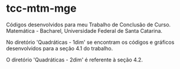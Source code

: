 # tcc-mtm-mge
 Códigos desenvolvidos para meu Trabalho de Conclusão de Curso. 
 Matemática - Bacharel, Universidade Federal de Santa Catarina.


 

 No diretório 'Quadráticas - 1dim' se encontram os códigos e gráficos desenvolvidos
 para a seção 4.1 do trabalho.

 O diretório 'Quadráticas - 2dim' é referente à seção 4.2.
